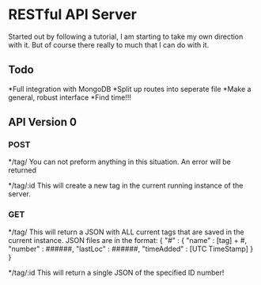 # RESTful API Server

Started out by following a tutorial, I am starting to take my own direction with it. But of course there really to much that I can do with it.


## Todo
*Full integration with MongoDB
*Split up routes into seperate file
*Make a general, robust interface
*Find time!!!



## API Version 0

### POST

*/tag/
You can not preform anything in this situation. An error will be returned

*/tag/:id
This will create a new tag in the current running instance of the server.

### GET

*/tag/
This will return a JSON with ALL current tags that are saved in the current instance.
JSON files are in the format:
    {
        "#" : {
            "name" : [tag] + #,
            "number" : ######,
            "lastLoc" : ######,
            "timeAdded" : [UTC TimeStamp]
        }
    }


*/tag/:id
This will return a single JSON of the specified ID number!
